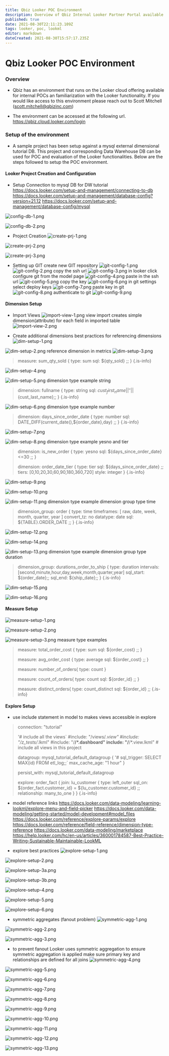 ```yaml
---
title: Qbiz Looker POC Environment
description: Overview of Qbiz Internal Looker Partner Portal available for POCs
published: true
date: 2021-08-30T22:11:23.109Z
tags: looker, poc, lookml
editor: markdown
dateCreated: 2021-08-30T15:57:17.235Z
---
```


# Qbiz Looker POC Environment
### Overview
- Qbiz has an environment that runs on the Looker cloud offering available for internal POCs an familiarization with the Looker functionality.  If you would like access to this environment please reach out to Scott Mitchell (scott.mitchell@qbizinc.com)

- The environment can be accessed at the following url.
https://qbiz.cloud.looker.com/login

### Setup of the environment 
- A sample project has been setup against a mysql external dimensional tutorial DB.  This project and corresponding Data Warehouse DB can be used for POC and evaluation of the Looker functionalities.  Below are the steps followed to setup the POC environment.

#### Looker Project Creation and Configuration
- Setup Connection to mysql DB for DW tutorial
https://docs.looker.com/setup-and-management/connecting-to-db
https://docs.looker.com/setup-and-management/database-config?version=21.12
https://docs.looker.com/setup-and-management/database-config/mysql


![config-db-1.png](/images/looker-screenshots/config-db-1.png)

![config-db-2.png](/images/looker-screenshots/config-db-2.png)


- Project Creation
![create-prj-1.png](/images/looker-screenshots/create-prj-1.png)

![create-prj-2.png](/images/looker-screenshots/create-prj-2.png)

![create-prj-3.png](/images/looker-screenshots/create-prj-3.png)

- Setting up GIT
create new GIT repository
![git-config-1.png](/images/looker-screenshots/git-config-1.png)
![git-config-2.png](/images/looker-screenshots/git-config-2.png)
copy the ssh url
![git-config-3.png](/images/looker-screenshots/git-config-3.png)
in looker click configure git from the model page
![git-config-4.png](/images/looker-screenshots/git-config-4.png)
paste in the ssh url
![git-config-5.png](/images/looker-screenshots/git-config-5.png)
copy the key
![git-config-6.png](/images/looker-screenshots/git-config-6.png)
in git settings select deploy keys
![git-config-7.png](/images/looker-screenshots/git-config-7.png)
paste key in git
![git-config-8.png](/images/looker-screenshots/git-config-8.png)
authenticate to git
![git-config-9.png](/images/looker-screenshots/git-config-9.png)

#### Dimension Setup
- Import Views
![import-view-1.png](/images/looker-screenshots/import-view-1.png)
view import creates simple dimension(attribute) for each field in imported table
![import-view-2.png](/images/looker-screenshots/import-view-2.png)

- Create additional dimensions
best practices for referencing dimensions
![dim-setup-1.png](/images/looker-screenshots/dim-setup-1.png)

![dim-setup-2.png](/images/looker-screenshots/dim-setup-2.png)
reference dimension in metrics
![dim-setup-3.png](/images/looker-screenshots/dim-setup-3.png)
>   measure: sum_qty_sold {
>     type:  sum
>     sql:  ${qty_sold} ;;
>   }
{.is-info}

![dim-setup-4.png](/images/looker-screenshots/dim-setup-4.png)

![dim-setup-5.png](/images/looker-screenshots/dim-setup-5.png)
dimension type example string
>   dimension: fullname {
>     type: string
>     sql:  ${cust_first_name}||''||${cust_last_name};;
>   }
{.is-info}



![dim-setup-6.png](/images/looker-screenshots/dim-setup-6.png)
dimension type example number
>   dimension: days_since_order_date {
>     type: number
>     sql:  DATE_DIFF(current_date(),${order_date},day) ;;
>   }
{.is-info}



![dim-setup-7.png](/images/looker-screenshots/dim-setup-7.png)

![dim-setup-8.png](/images/looker-screenshots/dim-setup-8.png)
dimension type example yesno and tier 
>   dimension: is_new_order {
>     type: yesno
>     sql: ${days_since_order_date}<=30 ;;
>   }
>   
>   dimension: order_date_tier {
>     type:  tier
>     sql:  ${days_since_order_date} ;;
>     tiers: [0,10,20,30,60,90,180,360,720]
>     style: integer
>   }
{.is-info}

![dim-setup-9.png](/images/looker-screenshots/dim-setup-9.png)

![dim-setup-10.png](/images/looker-screenshots/dim-setup-10.png)

![dim-setup-11.png](/images/looker-screenshots/dim-setup-11.png)
dimension type example dimension group type time
>   dimension_group: order {
>     type: time
>     timeframes: [
>       raw,
>       date,
>       week,
>       month,
>       quarter,
>       year
>     ]
>     convert_tz: no
>     datatype: date
>     sql: ${TABLE}.ORDER_DATE ;;
>   }
{.is-info}

![dim-setup-12.png](/images/looker-screenshots/dim-setup-12.png)

![dim-setup-14.png](/images/looker-screenshots/dim-setup-14.png)

![dim-setup-13.png](/images/looker-screenshots/dim-setup-13.png)
dimension type example dimension group type duration
>   dimension_group: durations_order_to_ship {
>     type:  duration
>     intervals: [second,minute,hour,day,week,month,quarter,year]
>     sql_start: ${order_date};;
>     sql_end: ${ship_date};;
>   }
{.is-info}

![dim-setup-15.png](/images/looker-screenshots/dim-setup-15.png)

![dim-setup-16.png](/images/looker-screenshots/dim-setup-16.png)

#### Measure Setup
![measure-setup-1.png](/images/looker-screenshots/measure-setup-1.png)

![measure-setup-2.png](/images/looker-screenshots/measure-setup-2.png)

![measure-setup-3.png](/images/looker-screenshots/measure-setup-3.png)
measure type examples
>   measure: total_order_cost  {
>     type:  sum
>     sql:  ${order_cost} ;;
>   }
>   
>   measure: avg_order_cost  {
>     type:  average
>     sql:  ${order_cost} ;;
>   }
>   
>   measure: number_of_orders{
>     type: count
>   }
>   
>   measure: count_of_orders{
>     type: count
>     sql: ${order_id} ;;
>   }
>   
>   measure: distinct_orders{
>     type: count_distinct
>     sql: ${order_id} ;;
> {.is-info}

#### Explore Setup
- use include statement in model to makes views accessible in explore
> connection: "tutorial"
>
> '# include all the views`
> #include: "/views/*.view"
> #include: "/z_tests/*.lkml"
> #include: "/**/*.dashboard"
> include: "/**/*.view.lkml"                 # include all views in this project
> 
> 
> datagroup: mysql_tutorial_default_datagroup {
>   '# sql_trigger: SELECT MAX(id) FROM etl_log;;`
>   max_cache_age: "1 hour"
> }
> 
> persist_with: mysql_tutorial_default_datagroup
> 
> explore: order_fact {
>   join: lu_customer {
>     type: left_outer
>     sql_on: ${order_fact.customer_id} = ${lu_customer.customer_id} ;;
>     relationship: many_to_one
>   }
> }
> {.is-info}

- model reference links
https://docs.looker.com/data-modeling/learning-lookml/explore-menu-and-field-picker
https://docs.looker.com/data-modeling/getting-started/model-development#model_files
https://docs.looker.com/reference/explore-params/explore
https://docs.looker.com/reference/field-reference/dimension-type-reference
https://docs.looker.com/data-modeling/marketplace
https://help.looker.com/hc/en-us/articles/360001784587-Best-Practice-Writing-Sustainable-Maintainable-LookML


- explore best practices
![explore-setup-1.png](/images/looker-screenshots/explore-setup-1.png)

![explore-setup-2.png](/images/looker-screenshots/explore-setup-2.png)

![explore-setup-3a.png](/images/looker-screenshots/explore-setup-3a.png)

![explore-setup-3b.png](/images/looker-screenshots/explore-setup-3b.png)

![explore-setup-4.png](/images/looker-screenshots/explore-setup-4.png)

![explore-setup-5.png](/images/looker-screenshots/explore-setup-5.png)

![explore-setup-6.png](/images/looker-screenshots/explore-setup-6.png)

- symmetric aggregates (fanout problem)
![symmetric-agg-1.png](/images/looker-screenshots/symmetric-agg-1.png)

![symmetric-agg-2.png](/images/looker-screenshots/symmetric-agg-2.png)

![symmetric-agg-3.png](/images/looker-screenshots/symmetric-agg-3.png)
- to prevent fanout Looker uses symmetric aggregation 
to ensure symmetric aggregation is applied make sure primary key and relationships are defined for all joins
![symmetric-agg-4.png](/images/looker-screenshots/symmetric-agg-4.png)

![symmetric-agg-5.png](/images/looker-screenshots/symmetric-agg-5.png)

![symmetric-agg-6.png](/images/looker-screenshots/symmetric-agg-6.png)

![symmetric-agg-7.png](/images/looker-screenshots/symmetric-agg-7.png)

![symmetric-agg-8.png](/images/looker-screenshots/symmetric-agg-8.png)

![symmetric-agg-9.png](/images/looker-screenshots/symmetric-agg-9.png)

![symmetric-agg-10.png](/images/looker-screenshots/symmetric-agg-10.png)

![symmetric-agg-11.png](/images/looker-screenshots/symmetric-agg-11.png)

![symmetric-agg-12.png](/images/looker-screenshots/symmetric-agg-12.png)

![symmetric-agg-13.png](/images/looker-screenshots/symmetric-agg-13.png)
